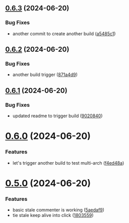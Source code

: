 ## [0.6.3](https://github.com/iloveitaly/github-overlord/compare/v0.6.2...v0.6.3) (2024-06-20)


### Bug Fixes

* another commit to create another build ([a5485c1](https://github.com/iloveitaly/github-overlord/commit/a5485c1a7d01734a01e1cc9c1a6e35e415dfb4c9))



## [0.6.2](https://github.com/iloveitaly/github-overlord/compare/v0.6.1...v0.6.2) (2024-06-20)


### Bug Fixes

* another build trigger ([871a4d9](https://github.com/iloveitaly/github-overlord/commit/871a4d9ca64adebd4e653eab11a4fdb9e57c1e2a))



## [0.6.1](https://github.com/iloveitaly/github-overlord/compare/v0.6.0...v0.6.1) (2024-06-20)


### Bug Fixes

* updated readme to trigger build ([9020840](https://github.com/iloveitaly/github-overlord/commit/90208400f56bf27ebe99221a01a59546be64acc1))



# [0.6.0](https://github.com/iloveitaly/github-overlord/compare/v0.5.0...v0.6.0) (2024-06-20)


### Features

* let's trigger another build to test multi-arch ([f4ed48a](https://github.com/iloveitaly/github-overlord/commit/f4ed48ab43ca519b4b526a5e8a744e0089c61ef9))



# [0.5.0](https://github.com/iloveitaly/github-overlord/compare/v0.4.4...v0.5.0) (2024-06-20)


### Features

* basic stale commenter is working ([5aedaf9](https://github.com/iloveitaly/github-overlord/commit/5aedaf9e6fcbe8ad4d7496b64a5e512c665d41c4))
* tie stale keep alive into click ([1803559](https://github.com/iloveitaly/github-overlord/commit/18035592318156dd3d14aceda3b960d5f0be8180))



